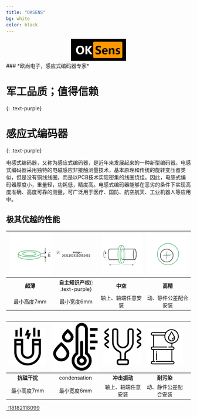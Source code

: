 ```yaml
---
title: "OKSENS"
bg: white
color: black
---
```

<center>
<img src="..\img\logo.png" style="zoom:50%;" />
</center>
### *欧尚电子，感应式编码器专家*

# 军工品质；值得信赖
{: .text-purple}




# 感应式编码器
{: .text-purple}

电感式编码器，又称为感应式编码器，是近年来发展起来的一种新型编码器。电感式编码器采用独特的电磁感应非接触测量技术，基本原理和传统的旋转变压器类似，但是没有铜线线圈，而是以PCB技术实现密集的线圈绕组。因此，电感式编码器厚度小，重量轻，功耗低，精度高。电感式编码器能够在恶劣的条件下实现高度准确、高度可靠的测量，可广泛用于医疗、国防、航空航天、工业机器人等应用中。

## 极其优越的性能

| <img src="..\img\homePageIconG1.png" alt="极薄" style="zoom:67%;" /> | <img src="C:\Users\Administrator\AppData\Roaming\Typora\typora-user-images\image-20211015110552452.png" alt="image-20211015110552452" style="zoom:50%;" /> | <img src="..\img\homePageIconG3.png" alt="方便" style="zoom:67%;" /> | <img src="..\img\homePageIconG4.png" alt="放心" style="zoom:67%;" /> |
| :----------------------------------------------------------: | :----------------------------------------------------------: | :----------------------------------------------------------: | :----------------------------------------------------------: |
|                           **超薄**                           |               **自主知识产权**{: .text-purple}               |                           **中空**                           |                           **高精**                           |
|                         最小高度7mm                          |                         最小宽度6mm                          |                      轴上、轴端任意安装                      |                     动、静件公差配合安装                     |



## 

| <img src="..\img\mag.png" alt="image-20211015103802724" style="zoom:33%;" /> | <img src="..\img\condensation.png" alt="image-20211015104508602" style="zoom:33%;" /> | <img src="..\img\vibration.png" alt="image-20211015104648636" style="zoom:33%;" /> | <img src="..\img\contamination.png" alt="image-20211015105844084" style="zoom:33%;" /> |      |
| :----------------------------------------------------------: | :----------------------------------------------------------: | :----------------------------------------------------------: | :----------------------------------------------------------: | ---- |
|                         **抗磁干扰**                         |                         condensation                         |                         **冲击振动**                         |                          **耐污染**                          |      |
|                         最小高度7mm                          |                         最小宽度6mm                          |                      轴上、轴端任意安装                      |                     动、静件公差配合安装                     |      |





<span id="forkongithub">
  <a href="{{ site.source_link }}" class="bg-blue"><i class="fa fa-phone"></i>
 :18182118099
  </a>
</span>

